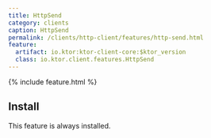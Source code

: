 ```yaml
---
title: HttpSend
category: clients
caption: HttpSend 
permalink: /clients/http-client/features/http-send.html
feature:
  artifact: io.ktor:ktor-client-core:$ktor_version
  class: io.ktor.client.features.HttpSend
---
```


{% include feature.html %}

## Install

This feature is always installed.
